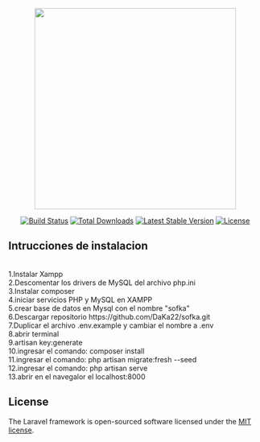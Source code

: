 <p align="center"><a href="https://laravel.com" target="_blank"><img src="https://raw.githubusercontent.com/laravel/art/master/logo-lockup/5%20SVG/2%20CMYK/1%20Full%20Color/laravel-logolockup-cmyk-red.svg" width="400"></a></p>

<p align="center">
<a href="https://travis-ci.org/laravel/framework"><img src="https://travis-ci.org/laravel/framework.svg" alt="Build Status"></a>
<a href="https://packagist.org/packages/laravel/framework"><img src="https://img.shields.io/packagist/dt/laravel/framework" alt="Total Downloads"></a>
<a href="https://packagist.org/packages/laravel/framework"><img src="https://img.shields.io/packagist/v/laravel/framework" alt="Latest Stable Version"></a>
<a href="https://packagist.org/packages/laravel/framework"><img src="https://img.shields.io/packagist/l/laravel/framework" alt="License"></a>
</p>

## Intrucciones de instalacion
<br>
1.Instalar Xampp
<br>
2.Descomentar los drivers de MySQL del archivo php.ini
<br>
3.Instalar composer
<br>
4.iniciar servicios PHP y MySQL en XAMPP
<br>
5.crear base de datos en Mysql con el nombre "sofka"
<br>
6.Descargar repositorio https://github.com/DaKa22/sofka.git
<br>
7.Duplicar el archivo .env.example y cambiar el nombre a .env
<br>
8.abrir terminal
<br>
9.artisan key:generate
<br>
10.ingresar el comando: composer install
<br>
11.ingresar el comando: php artisan migrate:fresh --seed
<br>
12.ingresar el comando: php artisan serve
<br>
13.abrir en el navegalor el localhost:8000


## License

The Laravel framework is open-sourced software licensed under the [MIT license](https://opensource.org/licenses/MIT).
